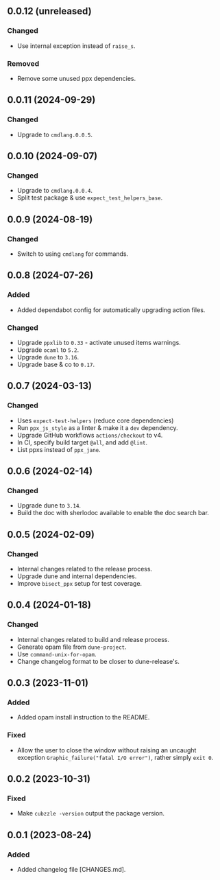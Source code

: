 ## 0.0.12 (unreleased)

### Changed

- Use internal exception instead of `raise_s`.

### Removed

- Remove some unused ppx dependencies.

## 0.0.11 (2024-09-29)

### Changed

- Upgrade to `cmdlang.0.0.5`.

## 0.0.10 (2024-09-07)

### Changed

- Upgrade to `cmdlang.0.0.4`.
- Split test package & use `expect_test_helpers_base`.

## 0.0.9 (2024-08-19)

### Changed

- Switch to using `cmdlang` for commands.

## 0.0.8 (2024-07-26)

### Added

- Added dependabot config for automatically upgrading action files.

### Changed

- Upgrade `ppxlib` to `0.33` - activate unused items warnings.
- Upgrade `ocaml` to `5.2`.
- Upgrade `dune` to `3.16`.
- Upgrade base & co to `0.17`.

## 0.0.7 (2024-03-13)

### Changed

- Uses `expect-test-helpers` (reduce core dependencies)
- Run `ppx_js_style` as a linter & make it a `dev` dependency.
- Upgrade GitHub workflows `actions/checkout` to v4.
- In CI, specify build target `@all`, and add `@lint`.
- List ppxs instead of `ppx_jane`.

## 0.0.6 (2024-02-14)

### Changed

- Upgrade dune to `3.14`.
- Build the doc with sherlodoc available to enable the doc search bar.

## 0.0.5 (2024-02-09)

### Changed

- Internal changes related to the release process.
- Upgrade dune and internal dependencies.
- Improve `bisect_ppx` setup for test coverage.

## 0.0.4 (2024-01-18)

### Changed

- Internal changes related to build and release process.
- Generate opam file from `dune-project`.
- Use `command-unix-for-opam`.
- Change changelog format to be closer to dune-release's.

## 0.0.3 (2023-11-01)

### Added

- Added opam install instruction to the README.

### Fixed

- Allow the user to close the window without raising an uncaught exception
  `Graphic_failure("fatal I/O error")`, rather simply `exit 0`.

## 0.0.2 (2023-10-31)

### Fixed

- Make `cubzzle -version` output the package version.

## 0.0.1 (2023-08-24)

### Added

- Added changelog file [CHANGES.md].
